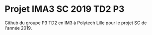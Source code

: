 # Projet IMA3 SC 2019 TD2 P3

Github du groupe P3 TD2 en IM3 à Polytech Lille pour le projet SC de l'année 2019.